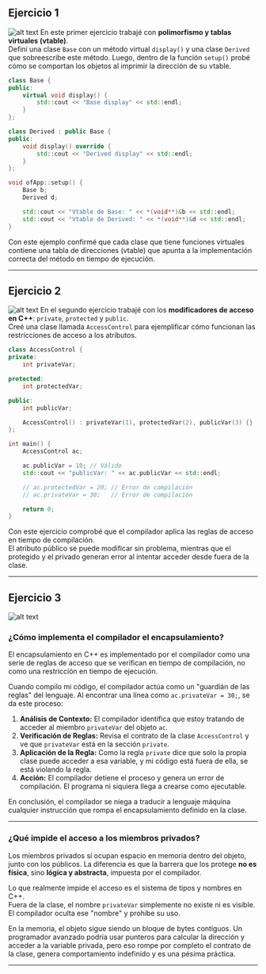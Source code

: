 ## Ejercicio 1
![alt text](Imagenes/Experimento-1.png)
En este primer ejercicio trabajé con **polimorfismo y tablas virtuales (vtable)**.  
Definí una clase `Base` con un método virtual `display()` y una clase `Derived` que sobreescribe este método. Luego, dentro de la función `setup()` probé cómo se comportan los objetos al imprimir la dirección de su vtable.

```cpp
class Base {
public:
    virtual void display() {
        std::cout << "Base display" << std::endl;
    }
};

class Derived : public Base {
public:
    void display() override {
        std::cout << "Derived display" << std::endl;
    }
};
```

```cpp
void ofApp::setup() {
    Base b;
    Derived d;

    std::cout << "Vtable de Base: " << *(void**)&b << std::endl;
    std::cout << "Vtable de Derived: " << *(void**)&d << std::endl;
}
```

Con este ejemplo confirmé que cada clase que tiene funciones virtuales contiene una tabla de direcciones (vtable) que apunta a la implementación correcta del método en tiempo de ejecución.

---

## Ejercicio 2
![alt text](<Imagenes/Experimento 2.png>)
En el segundo ejercicio trabajé con los **modificadores de acceso en C++**: `private`, `protected` y `public`.  
Creé una clase llamada `AccessControl` para ejemplificar cómo funcionan las restricciones de acceso a los atributos.

```cpp
class AccessControl {
private:
    int privateVar;

protected:
    int protectedVar;

public:
    int publicVar;

    AccessControl() : privateVar(1), protectedVar(2), publicVar(3) {}
};
```

```cpp
int main() {
    AccessControl ac;

    ac.publicVar = 10; // Válido
    std::cout << "publicVar: " << ac.publicVar << std::endl;

    // ac.protectedVar = 20; // Error de compilación
    // ac.privateVar = 30;   // Error de compilación

    return 0;
}
```

Con este ejercicio comprobé que el compilador aplica las reglas de acceso en tiempo de compilación.  
El atributo público se puede modificar sin problema, mientras que el protegido y el privado generan error al intentar acceder desde fuera de la clase.

---

## Ejercicio 3
![alt text](<Imagenes/Experimento 3.png>)
### ¿Cómo implementa el compilador el encapsulamiento?

El encapsulamiento en C++ es implementado por el compilador como una serie de reglas de acceso que se verifican en tiempo de compilación, no como una restricción en tiempo de ejecución.

Cuando compilo mi código, el compilador actúa como un "guardián de las reglas" del lenguaje. Al encontrar una línea como `ac.privateVar = 30;`, se da este proceso:

1. **Análisis de Contexto:** El compilador identifica que estoy tratando de acceder al miembro `privateVar` del objeto `ac`.  
2. **Verificación de Reglas:** Revisa el contrato de la clase `AccessControl` y ve que `privateVar` está en la sección `private`.  
3. **Aplicación de la Regla:** Como la regla `private` dice que solo la propia clase puede acceder a esa variable, y mi código está fuera de ella, se está violando la regla.  
4. **Acción:** El compilador detiene el proceso y genera un error de compilación. El programa ni siquiera llega a crearse como ejecutable.

En conclusión, el compilador se niega a traducir a lenguaje máquina cualquier instrucción que rompa el encapsulamiento definido en la clase.

---

### ¿Qué impide el acceso a los miembros privados?

Los miembros privados sí ocupan espacio en memoria dentro del objeto, junto con los públicos. La diferencia es que la barrera que los protege **no es física**, sino **lógica y abstracta**, impuesta por el compilador.

Lo que realmente impide el acceso es el sistema de tipos y nombres en C++.  
Fuera de la clase, el nombre `privateVar` simplemente no existe ni es visible. El compilador oculta ese "nombre" y prohíbe su uso.

En la memoria, el objeto sigue siendo un bloque de bytes contiguos. Un programador avanzado podría usar punteros para calcular la dirección y acceder a la variable privada, pero eso rompe por completo el contrato de la clase, genera comportamiento indefinido y es una pésima práctica.

---
